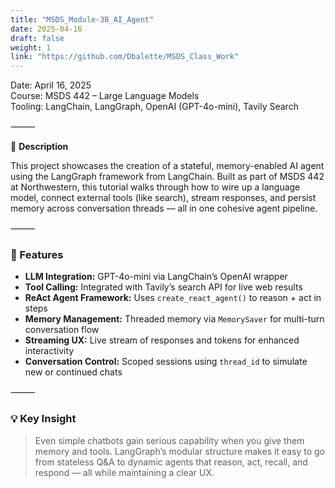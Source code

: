```yaml
---
title: "MSDS_Module-3B_AI_Agent"
date: 2025-04-16
draft: false
weight: 1
link: "https://github.com/Dbalette/MSDS_Class_Work"
---
```


 Date: April 16, 2025  
 Course: MSDS 442 – Large Language Models  
Tooling: LangChain, LangGraph, OpenAI (GPT-4o-mini), Tavily Search

⸻

📘 **Description**

This project showcases the creation of a stateful, memory-enabled AI agent using the LangGraph framework from LangChain. Built as part of MSDS 442 at Northwestern, this tutorial walks through how to wire up a language model, connect external tools (like search), stream responses, and persist memory across conversation threads — all in one cohesive agent pipeline.

⸻

### 🔧 Features

- **LLM Integration:** GPT-4o-mini via LangChain’s OpenAI wrapper  
- **Tool Calling:** Integrated with Tavily’s search API for live web results  
- **ReAct Agent Framework:** Uses `create_react_agent()` to reason + act in steps  
- **Memory Management:** Threaded memory via `MemorySaver` for multi-turn conversation flow  
- **Streaming UX:** Live stream of responses and tokens for enhanced interactivity  
- **Conversation Control:** Scoped sessions using `thread_id` to simulate new or continued chats  

⸻

### 💡 Key Insight

> Even simple chatbots gain serious capability when you give them memory and tools. LangGraph’s modular structure makes it easy to go from stateless Q&A to dynamic agents that reason, act, recall, and respond — all while maintaining a clear UX.
